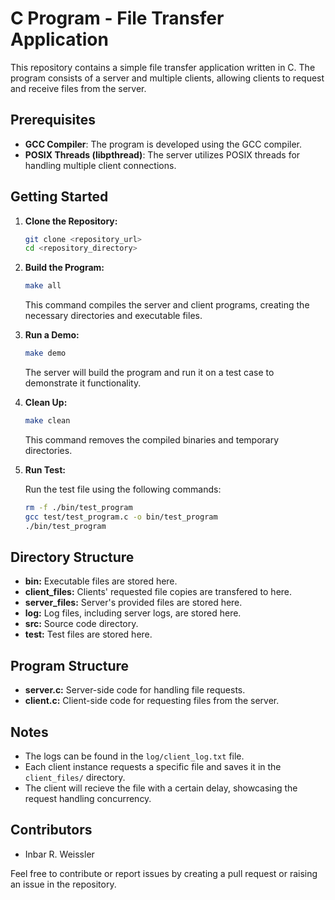 # C Program - File Transfer Application

This repository contains a simple file transfer application written in C. The program consists of a server and multiple clients, allowing clients to request and receive files from the server.

## Prerequisites

- **GCC Compiler**: The program is developed using the GCC compiler.
- **POSIX Threads (libpthread)**: The server utilizes POSIX threads for handling multiple client connections.

## Getting Started

1. **Clone the Repository:**

    ```bash
    git clone <repository_url>
    cd <repository_directory>
    ```

2. **Build the Program:**

    ```bash
    make all
    ```

    This command compiles the server and client programs, creating the necessary directories and executable files.

3. **Run a Demo:**

    ```bash
    make demo
    ```

    The server will build the program and run it on a test case to demonstrate it functionality.

4. **Clean Up:**

    ```bash
    make clean
    ```

    This command removes the compiled binaries and temporary directories.

5. **Run Test:**

    Run the test file using the following commands:

    ```bash
    rm -f ./bin/test_program
    gcc test/test_program.c -o bin/test_program
    ./bin/test_program
    ```

## Directory Structure

- **bin:** Executable files are stored here.
- **client_files:** Clients' requested file copies are transfered to here.
- **server_files:** Server's provided files are stored here.
- **log:** Log files, including server logs, are stored here.
- **src:** Source code directory.
- **test:** Test files are stored here.

## Program Structure

- **server.c:** Server-side code for handling file requests.
- **client.c:** Client-side code for requesting files from the server.

## Notes

- The logs can be found in the `log/client_log.txt` file.
- Each client instance requests a specific file and saves it in the `client_files/` directory.
- The client will recieve the file with a certain delay, showcasing the request handling concurrency.

## Contributors

- Inbar R. Weissler

Feel free to contribute or report issues by creating a pull request or raising an issue in the repository.
